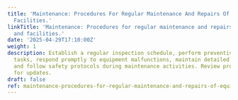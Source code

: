 ```yaml
---
title: 'Maintenance: Procedures For Regular Maintenance And Repairs Of Equipment And
  Facilities.'
linkTitle: 'Maintenance: Procedures for regular maintenance and repairs of equipment
  and facilities.'
date: '2025-04-29T17:10:00Z'
weight: 1
description: Establish a regular inspection schedule, perform preventive maintenance
  tasks, respond promptly to equipment malfunctions, maintain detailed documentation,
  and follow safety protocols during maintenance activities. Review procedures quarterly
  for updates.
draft: false
ref: maintenance-procedures-for-regular-maintenance-and-repairs-of-equipment-and-facilities
---
```


